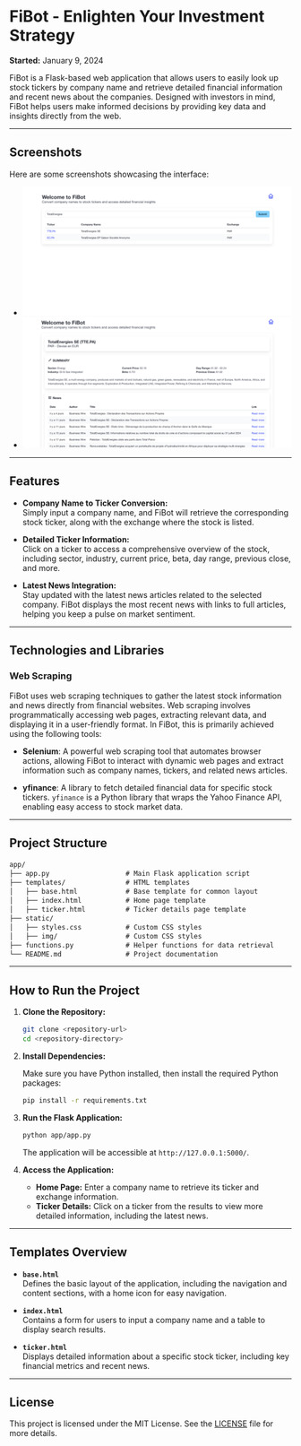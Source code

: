 
# FiBot - Enlighten Your Investment Strategy

**Started:** January 9, 2024

FiBot is a Flask-based web application that allows users to easily look up stock tickers by company name and retrieve detailed financial information and recent news about the companies. Designed with investors in mind, FiBot helps users make informed decisions by providing key data and insights directly from the web.

---

## Screenshots

Here are some screenshots showcasing the interface:

- ![image_search](app/static/img/search_company_name.png)
- ![image_ticker](app/static/img/ticker_and_detail.png)

---

## Features

- **Company Name to Ticker Conversion:**  
  Simply input a company name, and FiBot will retrieve the corresponding stock ticker, along with the exchange where the stock is listed.

- **Detailed Ticker Information:**  
  Click on a ticker to access a comprehensive overview of the stock, including sector, industry, current price, beta, day range, previous close, and more.

- **Latest News Integration:**  
  Stay updated with the latest news articles related to the selected company. FiBot displays the most recent news with links to full articles, helping you keep a pulse on market sentiment.

---

## Technologies and Libraries

### Web Scraping

FiBot uses web scraping techniques to gather the latest stock information and news directly from financial websites. Web scraping involves programmatically accessing web pages, extracting relevant data, and displaying it in a user-friendly format. In FiBot, this is primarily achieved using the following tools:

- **Selenium**: A powerful web scraping tool that automates browser actions, allowing FiBot to interact with dynamic web pages and extract information such as company names, tickers, and related news articles.

- **yfinance**: A library to fetch detailed financial data for specific stock tickers. `yfinance` is a Python library that wraps the Yahoo Finance API, enabling easy access to stock market data.

---

## Project Structure

```plaintext
app/
├── app.py                   # Main Flask application script
├── templates/               # HTML templates
│   ├── base.html            # Base template for common layout
│   ├── index.html           # Home page template
│   ├── ticker.html          # Ticker details page template
├── static/
│   ├── styles.css           # Custom CSS styles
│   ├── img/                 # Custom CSS styles
├── functions.py             # Helper functions for data retrieval
└── README.md                # Project documentation
```

---

## How to Run the Project

1. **Clone the Repository:**

   ```bash
   git clone <repository-url>
   cd <repository-directory>
   ```

2. **Install Dependencies:**

   Make sure you have Python installed, then install the required Python packages:

   ```bash
   pip install -r requirements.txt
   ```

3. **Run the Flask Application:**

   ```bash
   python app/app.py
   ```

   The application will be accessible at `http://127.0.0.1:5000/`.

4. **Access the Application:**

   - **Home Page:** Enter a company name to retrieve its ticker and exchange information.
   - **Ticker Details:** Click on a ticker from the results to view more detailed information, including the latest news.

---

## Templates Overview

- **`base.html`**  
  Defines the basic layout of the application, including the navigation and content sections, with a home icon for easy navigation.

- **`index.html`**  
  Contains a form for users to input a company name and a table to display search results.

- **`ticker.html`**  
  Displays detailed information about a specific stock ticker, including key financial metrics and recent news.

---

## License

This project is licensed under the MIT License. See the [LICENSE](LICENSE) file for more details.
